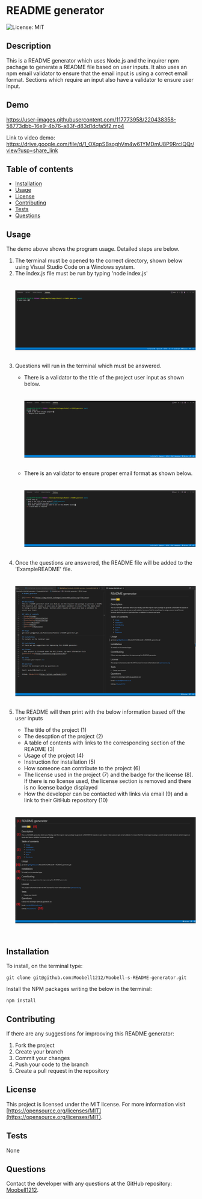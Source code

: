 # README generator

![License: MIT](https://img.shields.io/badge/License-MIT-yellow.svg)

## Description
This is a README generator which uses Node.js and the inquirer npm pachage to generate a README file based on user inputs. It also uses an npm email validator to ensure that the email input is using a correct email format. Sections which require an input also have a validator to ensure user input.

## Demo


https://user-images.githubusercontent.com/117773958/220438358-58773dbb-16e9-4b76-a83f-d83d1dcfa5f2.mp4

Link to video demo: https://drive.google.com/file/d/1_OXqpSBsoghVm4w61YMDmU8P9RrcIQQr/view?usp=share_link

## Table of contents
- [Installation](#installation)
- [Usage](#usage)
- [License](#license)
- [Contributing](#contributing)
- [Tests](#tests)
- [Questions](#questions)

## Usage
The demo above shows the program usage. Detailed steps are below.
<ol>
<li>The terminal must be opened to the correct directory, shown below using Visual Studio Code on a Windows system.</li>
<li>The index.js file must be run by typing 'node index.js'</li>
</br>
<img src="./Images/nodeindex.png" style="margin-top: 20px; margin-bottom:30px">
</br>
<li>Questions will run in the terminal which must be answered.</li>
<ul>
<li>There is a validator to the title of the project user input as shown below.</li>
</br>
<img src="./Images/validatetitle.png" style="margin-top: 20px; margin-bottom:30px">
</br>
<li>There is an validator to ensure proper email format as shown below.</li>
</br>
<img src="./Images/emailvalidate.png" style="margin-top: 20px; margin-bottom:30px">
</br>
</ul>
<li>Once the questions are answered, the README file will be added to the 'ExampleREADME' file.</li>
</br>
<img src="./Images/finalproduct.png" style="margin-top: 20px; margin-bottom:30px">
</br>
<li>The README will then print with the below information based off the user inputs</li>
<ul>
<li>The title of the project (1)</li>
<li>The descption of the project (2)</li>
<li>A table of contents with links to the corresponding section of the README (3)</li>
<li>Usage of the project (4)</li>
<li>Instruction for installation (5)</li>
<li>How someone can contribute to the project (6)</li>
<li>The license used in the project (7) and the badge for the license (8). If there is no license used, the license section is removed and there is no license badge displayed</li>

<li>How the developer can be contacted with links via email (9) and a link to their GitHub repository (10)</li>
</ul>
</br>
<img src="./Images/largeREADMEexample.png" style="margin-top: 20px; margin-bottom:30px">
</br>
</ol>

## Installation
To install, on the terminal type:
```
git clone git@github.com:Moobell1212/Moobell-s-README-generator.git
```

Install the NPM packages writing the below in the terminal:
```
npm install
```

## Contributing
If there are any suggestions for improoving this README generator:
<ol>
<li>Fork the project</li>
<li>Create your branch</li>
<li>Commit your changes</li>
<li>Push your code to the branch</li>
<li>Create a pull request in the repository</li>
</ol>

## License
This project is licensed under the MIT license. For more information visit [https://opensource.org/licenses/MIT](https://opensource.org/licenses/MIT).

## Tests
None

## Questions
Contact the developer with any questions at the GitHub repository: [Moobell1212](https://github.com/Moobell1212).
